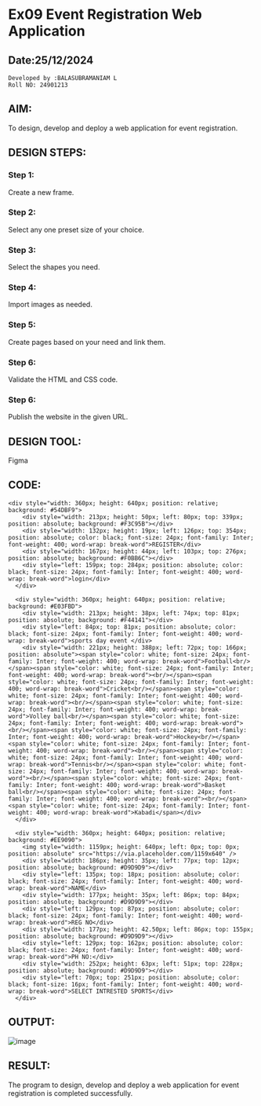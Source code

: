 # Ex09 Event Registration Web Application
## Date:25/12/2024
```
Developed by :BALASUBRAMANIAM L
Roll NO: 24901213
```

## AIM:
To design, develop and deploy a web application for event registration.

## DESIGN STEPS:

### Step 1:
Create a new frame.

### Step 2:
Select any one preset size of your choice.

### Step 3:
Select the shapes you need.

### Step 4:
Import images as needed.

### Step 5:
Create pages based on your need and link them.

### Step 6:

Validate the HTML and CSS code.

### Step 6:

Publish the website in the given URL.

## DESIGN TOOL:
Figma

## CODE:
```
<div style="width: 360px; height: 640px; position: relative; background: #54DBF9">
    <div style="width: 213px; height: 50px; left: 80px; top: 339px; position: absolute; background: #F3C95B"></div>
    <div style="width: 132px; height: 19px; left: 126px; top: 354px; position: absolute; color: black; font-size: 24px; font-family: Inter; font-weight: 400; word-wrap: break-word">REGISTER</div>
    <div style="width: 167px; height: 44px; left: 103px; top: 276px; position: absolute; background: #F0BB6C"></div>
    <div style="left: 159px; top: 284px; position: absolute; color: black; font-size: 24px; font-family: Inter; font-weight: 400; word-wrap: break-word">login</div>
  </div>

  <div style="width: 360px; height: 640px; position: relative; background: #E03FBD">
    <div style="width: 213px; height: 38px; left: 74px; top: 81px; position: absolute; background: #F44141"></div>
    <div style="left: 84px; top: 81px; position: absolute; color: black; font-size: 24px; font-family: Inter; font-weight: 400; word-wrap: break-word">sports day event </div>
    <div style="width: 221px; height: 388px; left: 72px; top: 166px; position: absolute"><span style="color: white; font-size: 24px; font-family: Inter; font-weight: 400; word-wrap: break-word">Football<br/></span><span style="color: white; font-size: 24px; font-family: Inter; font-weight: 400; word-wrap: break-word"><br/></span><span style="color: white; font-size: 24px; font-family: Inter; font-weight: 400; word-wrap: break-word">Cricket<br/></span><span style="color: white; font-size: 24px; font-family: Inter; font-weight: 400; word-wrap: break-word"><br/></span><span style="color: white; font-size: 24px; font-family: Inter; font-weight: 400; word-wrap: break-word">Volley ball<br/></span><span style="color: white; font-size: 24px; font-family: Inter; font-weight: 400; word-wrap: break-word"><br/></span><span style="color: white; font-size: 24px; font-family: Inter; font-weight: 400; word-wrap: break-word">Hockey<br/></span><span style="color: white; font-size: 24px; font-family: Inter; font-weight: 400; word-wrap: break-word"><br/></span><span style="color: white; font-size: 24px; font-family: Inter; font-weight: 400; word-wrap: break-word">Tennis<br/></span><span style="color: white; font-size: 24px; font-family: Inter; font-weight: 400; word-wrap: break-word"><br/></span><span style="color: white; font-size: 24px; font-family: Inter; font-weight: 400; word-wrap: break-word">Basket ball<br/></span><span style="color: white; font-size: 24px; font-family: Inter; font-weight: 400; word-wrap: break-word"><br/></span><span style="color: white; font-size: 24px; font-family: Inter; font-weight: 400; word-wrap: break-word">Kabadi</span></div>
  </div>

  <div style="width: 360px; height: 640px; position: relative; background: #EE9090">
    <img style="width: 1159px; height: 640px; left: 0px; top: 0px; position: absolute" src="https://via.placeholder.com/1159x640" />
    <div style="width: 186px; height: 35px; left: 77px; top: 12px; position: absolute; background: #D9D9D9"></div>
    <div style="left: 135px; top: 18px; position: absolute; color: black; font-size: 24px; font-family: Inter; font-weight: 400; word-wrap: break-word">NAME</div>
    <div style="width: 177px; height: 35px; left: 86px; top: 84px; position: absolute; background: #D9D9D9"></div>
    <div style="left: 129px; top: 87px; position: absolute; color: black; font-size: 24px; font-family: Inter; font-weight: 400; word-wrap: break-word">REG NO</div>
    <div style="width: 177px; height: 42.50px; left: 86px; top: 155px; position: absolute; background: #D9D9D9"></div>
    <div style="left: 129px; top: 162px; position: absolute; color: black; font-size: 24px; font-family: Inter; font-weight: 400; word-wrap: break-word">PH NO:</div>
    <div style="width: 252px; height: 63px; left: 51px; top: 228px; position: absolute; background: #D9D9D9"></div>
    <div style="left: 70px; top: 251px; position: absolute; color: black; font-size: 16px; font-family: Inter; font-weight: 400; word-wrap: break-word">SELECT INTRESTED SPORTS</div>
  </div>
```

## OUTPUT:

![image](https://github.com/user-attachments/assets/55116e6d-3d43-4ac6-b037-8b3285ac2999)


## RESULT:
The program to design, develop and deploy a web application for event registration is completed successfully.
